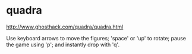 quadra
======

http://www.ghosthack.com/quadra/quadra.html

Use keyboard arrows to move the figures;
'space' or 'up' to rotate;
pause the game using 'p';
and instantly drop with 'q'.
